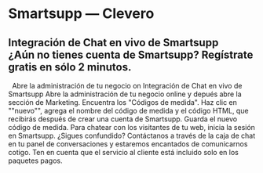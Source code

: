 # Smartsupp — Clevero
## Integración de Chat en vivo de Smartsupp ¿Aún no tienes cuenta de Smartsupp? Regístrate gratis en sólo 2 minutos.
  Abre la administración de tu negocio on
Integración de Chat en vivo de Smartsupp
Abre la administración de tu negocio online y depués abre la sección de Marketing.
Encuentra los "Códigos de medida".
Haz clic en ""nuevo"", agrega el nombre del código de medida y el código HTML, que recibirás después de crear una cuenta de Smartsupp.
Guarda el nuevo código de medida.
Para chatear con los visitantes de tu web, inicia la sesión en Smartsupp.
¿Sigues confundido? Contáctanos a través de la caja de chat en tu panel de conversaciones y estaremos encantados de comunicarnos cotigo. Ten en cuenta que el servicio al cliente está incluido solo en los paquetes pagos.

